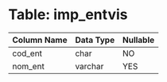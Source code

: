 # Table: imp_entvis

| Column Name | Data Type | Nullable |
|-------------|-----------|----------|
| cod_ent | char | NO |
| nom_ent | varchar | YES |
